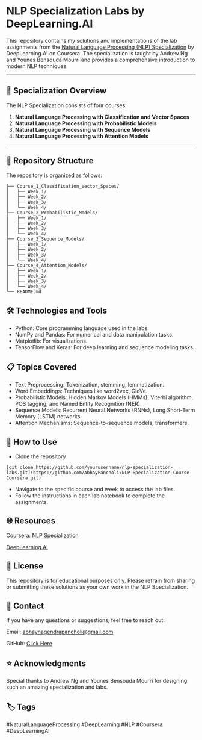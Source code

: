 # NLP Specialization Labs by DeepLearning.AI

This repository contains my solutions and implementations of the lab assignments from the [Natural Language Processing (NLP) Specialization](https://www.coursera.org/specializations/natural-language-processing) by DeepLearning.AI on Coursera. The specialization is taught by Andrew Ng and Younes Bensouda Mourri and provides a comprehensive introduction to modern NLP techniques.

---

## 🌟 **Specialization Overview**

The NLP Specialization consists of four courses:
1. **Natural Language Processing with Classification and Vector Spaces**
2. **Natural Language Processing with Probabilistic Models**
3. **Natural Language Processing with Sequence Models**
4. **Natural Language Processing with Attention Models**

---

## 📂 **Repository Structure**

The repository is organized as follows:

```plaintext
├── Course_1_Classification_Vector_Spaces/
│   ├── Week_1/
│   ├── Week_2/
│   ├── Week_3/
│   └── Week_4/
├── Course_2_Probabilistic_Models/
│   ├── Week_1/
│   ├── Week_2/
│   ├── Week_3/
│   └── Week_4/
├── Course_3_Sequence_Models/
│   ├── Week_1/
│   ├── Week_2/
│   ├── Week_3/
│   └── Week_4/
├── Course_4_Attention_Models/
│   ├── Week_1/
│   ├── Week_2/
│   ├── Week_3/
│   └── Week_4/
└── README.md
```


## 🛠 Technologies and Tools
- Python: Core programming language used in the labs.
- NumPy and Pandas: For numerical and data manipulation tasks.
- Matplotlib: For visualizations.
- TensorFlow and Keras: For deep learning and sequence modeling tasks.



## 📋 Topics Covered
- Text Preprocessing: Tokenization, stemming, lemmatization.
- Word Embeddings: Techniques like word2vec, GloVe.
- Probabilistic Models: Hidden Markov Models (HMMs), Viterbi algorithm, POS tagging, and Named Entity Recognition (NER).
- Sequence Models: Recurrent Neural Networks (RNNs), Long Short-Term Memory (LSTM) networks.
- Attention Mechanisms: Sequence-to-sequence models, transformers.



## 🚀 How to Use
- Clone the repository
```plaintext
[git clone https://github.com/yourusername/nlp-specialization-labs.git](https://github.com/AbhayPancholi/NLP-Specialization-Course-Coursera.git)
```
- Navigate to the specific course and week to access the lab files.
- Follow the instructions in each lab notebook to complete the assignments.



## 🌐 Resources
[Coursera: NLP Specialization](https://www.coursera.org/specializations/natural-language-processing)

[DeepLearning.AI](https://www.deeplearning.ai/)



## 📝 License
This repository is for educational purposes only. Please refrain from sharing or submitting these solutions as your own work in the NLP Specialization.



## 📧 Contact
If you have any questions or suggestions, feel free to reach out:

Email: abhaynagendrapancholi@gmail.com

GitHub: [Click Here](https://github.com/AbhayPancholi)



## ⭐ Acknowledgments
Special thanks to Andrew Ng and Younes Bensouda Mourri for designing such an amazing specialization and labs.



## 🏷️ Tags
#NaturalLanguageProcessing #DeepLearning #NLP #Coursera #DeepLearningAI
